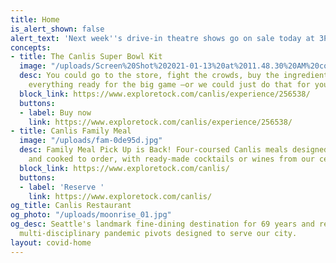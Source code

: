 ```yaml
---
title: Home
is_alert_shown: false
alert_text: 'Next week''s drive-in theatre shows go on sale today at 3PM! '
concepts:
- title: The Canlis Super Bowl Kit
  image: "/uploads/Screen%20Shot%202021-01-13%20at%2011.48.30%20AM%20copy.jpg"
  desc: You could go to the store, fight the crowds, buy the ingredients, and get
    everything ready for the big game —or we could just do that for you.
  block_link: https://www.exploretock.com/canlis/experience/256538/
  buttons:
  - label: Buy now
    link: https://www.exploretock.com/canlis/experience/256538/
- title: Canlis Family Meal
  image: "/uploads/fam-0de95d.jpg"
  desc: Family Meal Pick Up is Back! Four-coursed Canlis meals designed for the home
    and cooked to order, with ready-made cocktails or wines from our cellar.
  block_link: https://www.exploretock.com/canlis/
  buttons:
  - label: 'Reserve '
    link: https://www.exploretock.com/canlis/
og_title: Canlis Restaurant
og_photo: "/uploads/moonrise_01.jpg"
og_desc: Seattle's landmark fine-dining destination for 69 years and recent home to
  multi-disciplinary pandemic pivots designed to serve our city.
layout: covid-home
---
```


